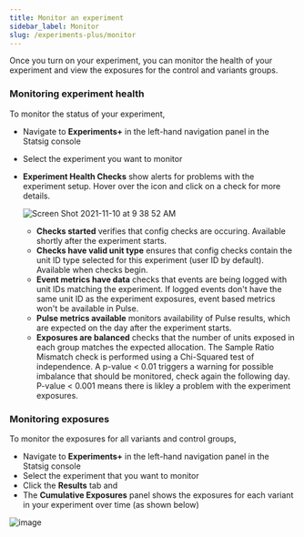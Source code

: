 ```yaml
---
title: Monitor an experiment
sidebar_label: Monitor
slug: /experiments-plus/monitor
---
```


Once you turn on your experiment, you can monitor the health of your experiment and view the exposures for the control and variants groups.

### Monitoring experiment health
To monitor the status of your experiment, 
 - Navigate to **Experiments+** in the left-hand navigation panel in the Statsig console
 - Select the experiment you want to monitor 
 - **Experiment Health Checks** show alerts for problems with the experiment setup.  Hover over the icon and click on a check for more details.
   
   ![Screen Shot 2021-11-10 at 9 38 52 AM](https://user-images.githubusercontent.com/90343952/141164665-9f4d28b6-0d93-4cd1-a01a-e576f9049544.png)
  
    - **Checks started** verifies that config checks are occuring.  Available shortly after the experiment starts.  
    - **Checks have valid unit type** ensures that config checks contain the unit ID type selected for this experiment (user ID by default).  Available when checks begin.
    - **Event metrics have data** checks that events are being logged with unit IDs matching the experiment.  If logged events don't have the same unit ID as the experiment exposures, event based metrics won't be available in Pulse. 
    - **Pulse metrics available** monitors availability of Pulse results, which are expected on the day after the experiment starts.  
    - **Exposures are balanced** checks that the number of units exposed in each group matches the expected allocation.  The Sample Ratio Mismatch check is performed using a Chi-Squared test of independence. A p-value < 0.01 triggers a warning for possible imbalance that should be monitored, check again the following day. P-value < 0.001 means there is likley a problem with the experiment exposures.       
 
### Monitoring exposures

To monitor the exposures for all variants and control groups,
 -  Navigate to **Experiments+** in the left-hand navigation panel in the Statsig console
 -  Select the experiment that you want to monitor
 -  Click the **Results** tab and  
 -  The **Cumulative Exposures** panel shows the exposures for each variant in your experiment over time (as shown below)
   
   ![image](https://user-images.githubusercontent.com/1315028/129122046-6d61f5fb-ed26-49d7-a774-52604c1aaa3a.png)
